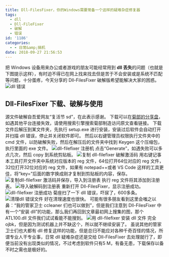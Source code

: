 ```yaml
---
title: Dll-FilesFixer，你的Windows需要常备一个这样的疑难杂症修复器
tags:
  - dll
  - Dll-FileFixer
  - 破解
  - 错误
id: '1186'
categories:
  - - 日常&amp;搞机
date: 2018-09-27 21:56:53
---
```


把 Windows 设备用来办公或者游戏的朋友可能经常用到 **dll 丢失**的问题（也就是下图提示这样），有时迫不得已在网上找来找去但是苦于不会安装或是系统不匹配等问题，十分蛋疼，今天分享的 Dll-FilesFixer 破解版希望能解决大家的困惑。 ![dll 错误](https://i.loli.net/2018/09/27/5bacdf8e86772.jpg)

## Dll-FilesFixer 下载、破解与使用

源文件破解自吾爱网友“复活节 sd”，在此表示感谢。 下载可以在[菊部的分享盘](https://jubuzz.pipipan.com/fs/18034009-312135678)，如遇其他平台连接失效，请使用搜索引擎搜索菊部制造访问原文查看链接。 下载文件后解压到某文件夹，先执行 setup.exe 进行安装，安装过后软件会自动打开并扫描 dll 错误，停止并关闭软件即可。 然后以右键管理员权限执行文件夹中的 cmd 文件，以防破解失败，然后在解压后的文件夹中找到 Keygen 这个压缩包，执行里面的 exe 文件。 ![dll-filefixer 注册机](https://i.loli.net/2018/09/27/5bacdfc9d80cb.png) 点击“Generate”，如遇失败可以多点几次，然后 copy 到系统剪贴板。 ![复制 dll-filefixer 破解激活码](https://i.loli.net/2018/09/27/5bace01a8c891.png) 用右键记事本工具打开文件夹中系统对应版本的 reg 文件，64位打开64位对应的 reg 文件，32位打开32位对应的 reg 文件，如果有 notepad++或者 VS Code 这样的工具更佳，将“key=”后面的数字换成刚才复制到剪贴板的内容，保存。 ![复制dll-filefixer 激活码并保存，导入到注册表](https://i.loli.net/2018/09/27/5bace0632c378.png) 执行 reg 文件将其添加到注册表。 ![导入破解码到注册表](https://i.loli.net/2018/09/27/5bace09d62f57.png) 重新打开 Dll-FilesFixer，显示注册成功。 ![dll-filefixer 注册成功](https://i.loli.net/2018/09/27/5bace0bc33dfe.png) 菊座扫了一下 dll 错误，吓尿了，600多条。 ![清理dll 错误文件](https://i.loli.net/2018/09/27/5bace0e508c77.png) 好在清理速度也很快。 可能有很多朋友看到这里会嗤之以鼻：“我的管家卫士 ccleaner 们也可以做到”，但是我们注意到 Dll-FilesFixer 中有一个“安装 dll”的功能，那么我们再回到文章最初网上搜集的图，那个 ATL100.dll 文件我们试试看能不能搜到。 ![用 dll-filefixer 安装 dll 文件](https://i.loli.net/2018/09/27/5bace1334ed4e.png) 完全 ojbk，但是因为测试机器上并不缺这个，所以就不继续安装了。 虽说其他的管家卫士们也大都有 dll 修复这样的功能，但是总归不能应对各种千奇百怪的情况，所谓专业人干专业事，日常 dll 疑难杂症还是交给 Dll-FilesFixer 去处理就行了，即便当前没有出现类似的情况，不过考虑到软件只有5 M，有备无患，下载保存以备不时之需也是极好的。